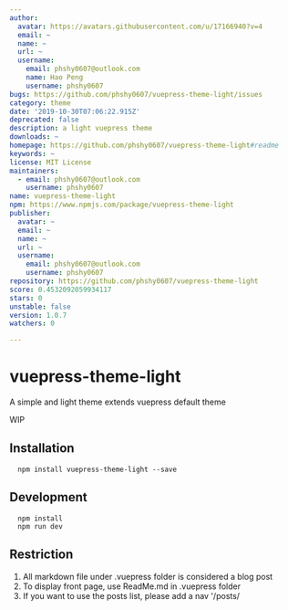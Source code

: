 ```yaml
---
author:
  avatar: https://avatars.githubusercontent.com/u/17166940?v=4
  email: ~
  name: ~
  url: ~
  username:
    email: phshy0607@outlook.com
    name: Hao Peng
    username: phshy0607
bugs: https://github.com/phshy0607/vuepress-theme-light/issues
category: theme
date: '2019-10-30T07:06:22.915Z'
deprecated: false
description: a light vuepress theme
downloads: ~
homepage: https://github.com/phshy0607/vuepress-theme-light#readme
keywords: ~
license: MIT License
maintainers:
  - email: phshy0607@outlook.com
    username: phshy0607
name: vuepress-theme-light
npm: https://www.npmjs.com/package/vuepress-theme-light
publisher:
  avatar: ~
  email: ~
  name: ~
  url: ~
  username:
    email: phshy0607@outlook.com
    username: phshy0607
repository: https://github.com/phshy0607/vuepress-theme-light
score: 0.4532092059934117
stars: 0
unstable: false
version: 1.0.7
watchers: 0

---
```


# vuepress-theme-light

A simple and light theme extends vuepress default theme

WIP

## Installation
```
  npm install vuepress-theme-light --save
```

## Development

```
  npm install
  npm run dev
```

## Restriction
1. All markdown file under .vuepress folder is considered a blog post
2. To display front page, use ReadMe.md in .vuepress folder
3. If you want to use the posts list, please add a nav '/posts/



